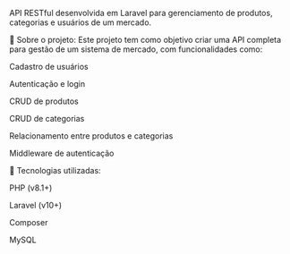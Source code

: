 API RESTful desenvolvida em Laravel para gerenciamento de produtos, categorias e usuários de um mercado.

📂 Sobre o projeto:
Este projeto tem como objetivo criar uma API completa para gestão de um sistema de mercado, com funcionalidades como:

Cadastro de usuários

Autenticação e login

CRUD de produtos

CRUD de categorias

Relacionamento entre produtos e categorias

Middleware de autenticação

🚀 Tecnologias utilizadas:

PHP (v8.1+)

Laravel (v10+)

Composer

MySQL

